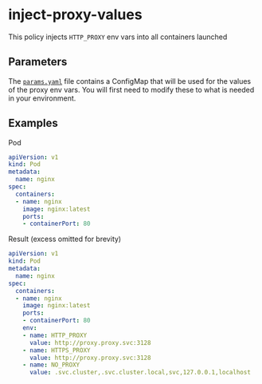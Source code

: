 # inject-proxy-values

This policy injects `HTTP_PROXY` env vars into all containers launched

## Parameters

The [`params.yaml`](./params.yaml) file contains a ConfigMap that will be used for the values of the proxy env vars. You will first need to modify these to what is needed in your environment.

## Examples

Pod

```yaml
apiVersion: v1
kind: Pod
metadata:
  name: nginx
spec:
  containers:
  - name: nginx
    image: nginx:latest
    ports:
    - containerPort: 80
```

Result (excess omitted for brevity)

```yaml
apiVersion: v1
kind: Pod
metadata:
  name: nginx
spec:
  containers:
  - name: nginx
    image: nginx:latest
    ports:
    - containerPort: 80
    env:
    - name: HTTP_PROXY
      value: http://proxy.proxy.svc:3128
    - name: HTTPS_PROXY
      value: http://proxy.proxy.svc:3128
    - name: NO_PROXY
      value: .svc.cluster,.svc.cluster.local,svc,127.0.0.1,localhost
```
